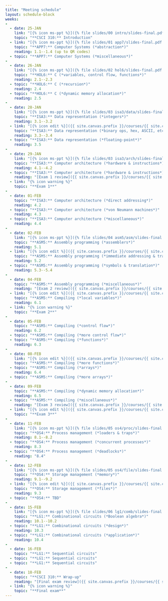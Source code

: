 ```yaml
---
title: "Meeting schedule"
layout: schedule-block
weeks:
-
  - date: 25-JAN
    link: "[{% icon ms-ppt %}]({% file slides/00 intro/slides-final.pdf %})"
    topic: "**CSCI 310:** Introduction"
  - link: "[{% icon ms-ppt %}]({% file slides/01 app7/slides-final.pdf %})"
    topic: "**APP7:** Computer Systems (*abstraction*)"
    reading: 1.1--1.4 (up to QR codes)
  - topic: "**APP7:** Computer Systems (*miscellaneous*)"
-
  - date: 26-JAN
    link: "[{% icon ms-ppt %}]({% file slides/02 hol6/slides-final.pdf %})"
    topic: "**HOL6:** C (*variables, control flow, functions*)"
    reading: 2.1--2.3
  - topic: "**HOL6:** C (*recursion*)"
    reading: 2.4
  - topic: "**HOL6:** C (*dynamic memory allocation*)"
    reading: 2.5
-
  - date: 28-JAN
    link: "[{% icon ms-ppt %}]({% file slides/03 isa3/data/slides-final.pdf %})"
    topic: "**ISA3:** Data representation (*integers*)"
    reading: 3.1--3.2
  - link: "[{% icon edit %}]({{ site.canvas.prefix }}/courses/{{ site.canvas.course }}/assignments/{% assignment Assignment 1 %})"
    topic: "**ISA3:** Data representation (*binary ops, hex, ASCII, etc.*)"
    reading: 3.3--3.4
  - topic: "**ISA3:** Data representation (*floating-point*)"
    reading: 3.5
-
  - date: 29-JAN
    link: "[{% icon ms-ppt %}]({% file slides/03 isa3/arch/slides-final.pdf %}) [{% icon edit %}]({{ site.canvas.prefix }}/courses/{{ site.canvas.course }}/assignments/{% assignment Assignment 2 %})"
    topic: "**ISA3:** Computer architecture (*hardware & instructions*)"
    reading: 4.1--4.2
  - topic: "**ISA3:** Computer architecture (*hardware & instructions*)"
    reading: "[Exam 1 review]({{ site.canvas.prefix }}/courses/{{ site.canvas.course }}/assignments/{% assignment Exam 1 %})"
  - link: "{% icon warning %}"
    topic: "**Exam 1**"
-
  - date: 01-FEB
    topic: "**ISA3:** Computer architecture (*direct addressing*)"
    reading: 4.2
  - topic: "**ISA3:** Computer architecture (*von Neumann machines*)"
    reading: 4.3
  - topic: "**ISA3:** Computer architecture (*miscellaneous*)"
    reading: 4.4
-
  - date: 02-FEB
    link: "[{% icon ms-ppt %}]({% file slides/04 asm5/asm/slides-final.pdf %})"
    topic: "**ASM5:** Assembly programming (*assemblers*)"
    reading: 5.1
  - link: "[{% icon edit %}]({{ site.canvas.prefix }}/courses/{{ site.canvas.course }}/assignments/{% assignment Assignment 3 %})"
    topic: "**ASM5:** Assembly programming (*immediate addressing & traps*)"
    reading: 5.2
  - topic: "**ASM5:** Assembly programming (*symbols & translation*)"
    reading: 5.3--5.4
-
  - date: 04-FEB
    topic: "**ASM5:** Assembly programming (*miscellaneous*)"
    reading: "[Exam 2 review]({{ site.canvas.prefix }}/courses/{{ site.canvas.course }}/assignments/{% assignment Exam 2 %})"
  - link: "[{% icon edit %}]({{ site.canvas.prefix }}/courses/{{ site.canvas.course }}/assignments/{% assignment Assignment 4 %})"
    topic: "**ASM5:** Compiling (*local variables*)"
    reading: 6.1
  - link: "{% icon warning %}"
    topic: "**Exam 2**"
-
  - date: 05-FEB
    topic: "**ASM5:** Compiling (*control flow*)"
    reading: 6.2
  - topic: "**ASM5:** Compiling (*more control flow*)"
  - topic: "**ASM5:** Compiling (*functions*)"
    reading: 6.3
-
  - date: 08-FEB
    link: "[{% icon edit %}]({{ site.canvas.prefix }}/courses/{{ site.canvas.course }}/assignments/{% assignment Assignment 5 %})"
    topic: "**ASM5:** Compiling (*more functions*)"
  - topic: "**ASM5:** Compiling (*arrays*)"
    reading: 6.4
  - topic: "**ASM5:** Compiling (*more arrays*)"
-
  - date: 09-FEB
    topic: "**ASM5:** Compiling (*dynamic memory allocation*)"
    reading: 6.5
  - topic: "**ASM5:** Compiling (*miscellaneous*)"
    reading: "[Exam 3 review]({{ site.canvas.prefix }}/courses/{{ site.canvas.course }}/assignments/{% assignment Exam 3 %})"
  - link: "[{% icon edit %}]({{ site.canvas.prefix }}/courses/{{ site.canvas.course }}/assignments/{% assignment Assignment 6 %}) {% icon warning %}"
    topic: "**Exam 3**"
-
  - date: 11-FEB
    link: "[{% icon ms-ppt %}]({% file slides/05 os4/proc/slides-final.pdf %})"
    topic: "**OS4:** Process management (*loaders & traps*)"
    reading: 8.1--8.2
  - topic: "**OS4:** Process management (*concurrent processes*)"
    reading: 8.3
  - topic: "**OS4:** Process management (*deadlocks*)"
    reading: "8.4"
-
  - date: 12-FEB
    link: "[{% icon ms-ppt %}]({% file slides/05 os4/file/slides-final.pdf %})"
    topic: "**OS4:** Storage management (*memory*)"
    reading: 9.1--9.2
  - link: "[{% icon edit %}]({{ site.canvas.prefix }}/courses/{{ site.canvas.course }}/assignments/{% assignment Assignment 7 %})"
    topic: "**OS4:** Storage management (*files*)"
    reading: 9.3
  - topic: "**OS4:** TBD"
-
  - date: 15-FEB
    link: "[{% icon ms-ppt %}]({% file slides/06 lg1/comb/slides-final.pdf %})"
    topic: "**LG1:** Combinational circuits (*Boolean algebra*)"
    reading: 10.1--10.2
  - topic: "**LG1:** Combinational circuits (*design*)"
    reading: 10.3
  - topic: "**LG1:** Combinational circuits (*application*)"
    reading: 10.4
-
  - date: 16-FEB
    topic: "**LG1:** Sequential circuits"
  - topic: "**LG1:** Sequential circuits"
  - topic: "**LG1:** Sequential circuits"
-
  - date: 18-FEB
    topic: "**CSCI 310:** Wrap-up"
    reading: "[Final exam review]({{ site.canvas.prefix }}/courses/{{ site.canvas.course }}/assignments/{% assignment Final exam %})"
  - link: "{% icon warning %}"
    topic: "**Final exam**"
---
```

